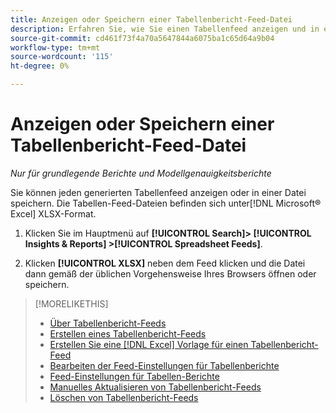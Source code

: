 ```yaml
---
title: Anzeigen oder Speichern einer Tabellenbericht-Feed-Datei
description: Erfahren Sie, wie Sie einen Tabellenfeed anzeigen und in einer Datei speichern können.
source-git-commit: cd461f73f4a70a5647844a6075ba1c65d64a9b04
workflow-type: tm+mt
source-wordcount: '115'
ht-degree: 0%

---
```


# Anzeigen oder Speichern einer Tabellenbericht-Feed-Datei

*Nur für grundlegende Berichte und Modellgenauigkeitsberichte*

Sie können jeden generierten Tabellenfeed anzeigen oder in einer Datei speichern. Die Tabellen-Feed-Dateien befinden sich unter[!DNL Microsoft® Excel] XLSX-Format.

1. Klicken Sie im Hauptmenü auf **[!UICONTROL Search]> [!UICONTROL Insights & Reports] >[!UICONTROL Spreadsheet Feeds]**.

1. Klicken **[!UICONTROL XLSX]** neben dem Feed klicken und die Datei dann gemäß der üblichen Vorgehensweise Ihres Browsers öffnen oder speichern.

>[!MORELIKETHIS]
>
>* [Über Tabellenbericht-Feeds](spreadsheet-feed-about.md)
>* [Erstellen eines Tabellenbericht-Feeds](spreadsheet-feed-create.md)
>* [Erstellen Sie eine [!DNL Excel] Vorlage für einen Tabellenbericht-Feed](spreadsheet-feed-create-excel-template.md)
>* [Bearbeiten der Feed-Einstellungen für Tabellenberichte](spreadsheet-feed-edit.md)
>* [Feed-Einstellungen für Tabellen-Berichte](spreadsheet-feed-settings.md)
>* [Manuelles Aktualisieren von Tabellenbericht-Feeds](spreadsheet-feed-refresh.md)
>* [Löschen von Tabellenbericht-Feeds](spreadsheet-feed-delete.md)



